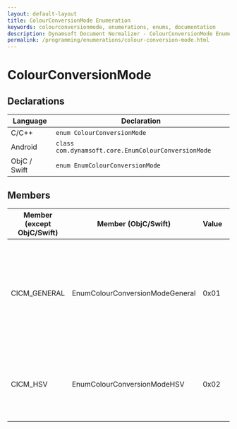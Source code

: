 ```yaml
---
layout: default-layout
title: ColourConversionMode Enumeration
keywords: colourconversionmode, enumerations, enums, documentation
description: Dynamsoft Document Normalizer - ColourConversionMode Enumeration
permalink: /programming/enumerations/colour-conversion-mode.html
---
```


# ColourConversionMode

## Declarations

| Language | Declaration |
| -------- | ----------- |
| C/C++ | `enum ColourConversionMode` |
| Android | `class com.dynamsoft.core.EnumColourConversionMode` |
| ObjC / Swift | `enum EnumColourConversionMode` |

## Members

| Member (except ObjC/Swift) | Member (ObjC/Swift) | Value | Description | Valid Arguments |
| ------ |------ | ----- | ----------- | --------------- |
| CICM_GENERAL | EnumColourConversionModeGeneral| 0x01 | Converts a colour image to a grayscale image using the general RGB converting algorithm. | [`BlueChannelWeight`]({{ site.parameters_reference }}colour-conversion-modes.html#bluechannelweight)<br>[`GreenChannelWeight`]({{ site.parameters_reference }}colour-conversion-modes.html#greenchannelweight)<br>[`RedChannelWeight`]({{ site.parameters_reference }}colour-conversion-modes.html#redchannelweight) |
| CICM_HSV | EnumColourConversionModeHSV | 0x02 | Converts a colour image to a grayscale image using one of the HSV channels. | [`ReferChannel`]({{ site.parameters_reference }}colour-conversion-modes.html#referchannel) |
